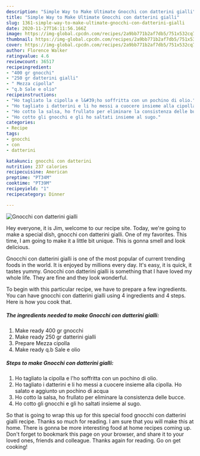 ```yaml
---
description: "Simple Way to Make Ultimate Gnocchi con datterini gialli"
title: "Simple Way to Make Ultimate Gnocchi con datterini gialli"
slug: 1361-simple-way-to-make-ultimate-gnocchi-con-datterini-gialli
date: 2020-11-27T16:11:56.166Z
image: https://img-global.cpcdn.com/recipes/2a9bb771b2af7db5/751x532cq70/gnocchi-con-datterini-gialli-recipe-main-photo.jpg
thumbnail: https://img-global.cpcdn.com/recipes/2a9bb771b2af7db5/751x532cq70/gnocchi-con-datterini-gialli-recipe-main-photo.jpg
cover: https://img-global.cpcdn.com/recipes/2a9bb771b2af7db5/751x532cq70/gnocchi-con-datterini-gialli-recipe-main-photo.jpg
author: Florence Walker
ratingvalue: 4.6
reviewcount: 36517
recipeingredient:
- "400 gr gnocchi"
- "250 gr datterini gialli"
- " Mezza cipolla"
- "q.b Sale e olio"
recipeinstructions:
- "Ho tagliato la cipolla e l&#39;ho soffritta con un pochino di olio."
- "Ho tagliato i datterini e li ho messi a cuocere insieme alla cipolla. Ho salato e aggiunto un pochino di acqua"
- "Ho cotto la salsa, ho frullato per eliminare la consistenza delle bucce."
- "Ho cotto gli gnocchi e gli ho saltati insieme al sugo."
categories:
- Recipe
tags:
- gnocchi
- con
- datterini

katakunci: gnocchi con datterini 
nutrition: 237 calories
recipecuisine: American
preptime: "PT34M"
cooktime: "PT39M"
recipeyield: "1"
recipecategory: Dinner

---
```



![Gnocchi con datterini gialli](https://img-global.cpcdn.com/recipes/2a9bb771b2af7db5/751x532cq70/gnocchi-con-datterini-gialli-recipe-main-photo.jpg)

Hey everyone, it is Jim, welcome to our recipe site. Today, we're going to make a special dish, gnocchi con datterini gialli. One of my favorites. This time, I am going to make it a little bit unique. This is gonna smell and look delicious.



Gnocchi con datterini gialli is one of the most popular of current trending foods in the world. It is enjoyed by millions every day. It's easy, it is quick, it tastes yummy. Gnocchi con datterini gialli is something that I have loved my whole life. They are fine and they look wonderful.


To begin with this particular recipe, we have to prepare a few ingredients. You can have gnocchi con datterini gialli using 4 ingredients and 4 steps. Here is how you cook that.

<!--inarticleads1-->

##### The ingredients needed to make Gnocchi con datterini gialli:

1. Make ready 400 gr gnocchi
1. Make ready 250 gr datterini gialli
1. Prepare  Mezza cipolla
1. Make ready q.b Sale e olio




<!--inarticleads2-->

##### Steps to make Gnocchi con datterini gialli:

1. Ho tagliato la cipolla e l&#39;ho soffritta con un pochino di olio.
1. Ho tagliato i datterini e li ho messi a cuocere insieme alla cipolla. Ho salato e aggiunto un pochino di acqua
1. Ho cotto la salsa, ho frullato per eliminare la consistenza delle bucce.
1. Ho cotto gli gnocchi e gli ho saltati insieme al sugo.




So that is going to wrap this up for this special food gnocchi con datterini gialli recipe. Thanks so much for reading. I am sure that you will make this at home. There is gonna be more interesting food at home recipes coming up. Don't forget to bookmark this page on your browser, and share it to your loved ones, friends and colleague. Thanks again for reading. Go on get cooking!
